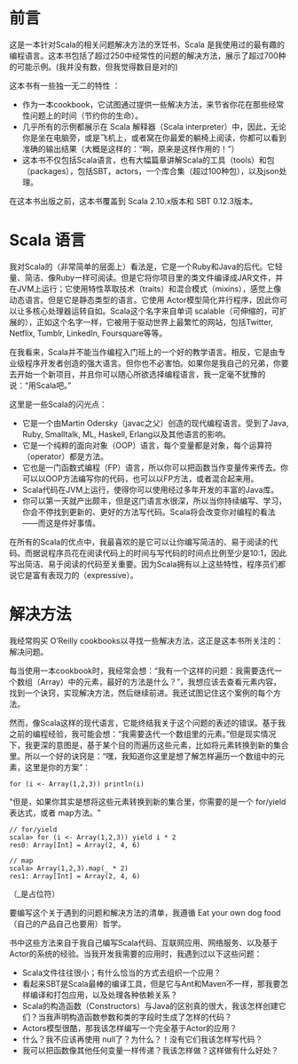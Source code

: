 # 前言

 这是一本针对Scala的相关问题解决方法的烹饪书，Scala 是我使用过的最有趣的编程语言。这本书包括了超过250中经常性的问题的解决方法，展示了超过700种的可能示例。(我并没有数，但我觉得数目是对的)

这本书有一些独一无二的特性 ：

- 作为一本cookbook，它试图通过提供一些解决方法，来节省你花在那些经常性问题上的时间（节约你的生命）。
- 几乎所有的示例都展示在 Scala 解释器（Scala interpreter）中，因此，无论你是坐在电脑旁，或是飞机上，或者窝在你最爱的躺椅上阅读，你都可以看到准确的输出结果（大概是这样的：“啊，原来是这样作用的！”）
- 这本书不仅包括Scala语言，也有大幅篇章讲解Scala的工具（tools）和包（packages），包括SBT，actors，一个库合集（超过100种包），以及json处理。

在这本书出版之前，这本书覆盖到 Scala 2.10.x版本和 SBT 0.12.3版本。

# Scala 语言

我对Scala的（非常简单的层面上）看法是，它是一个Ruby和Java的后代。它轻量、简洁、像Ruby一样可阅读。但是它将你项目里的类文件编译成JAR文件，并在JVM上运行；它使用特性萃取技术（traits）和混合模式（mixins），感觉上像动态语言。但是它是静态类型的语言。它使用 Actor模型简化并行程序，因此你可以让多核心处理器运转自如。Scala这个名字来自单词 scalable（可伸缩的，可扩展的），正如这个名字一样，它被用于驱动世界上最繁忙的网站，包括Twitter, Netflix, Tumblr, LinkedIn, Foursquare等等。

在我看来，Scala并不能当作编程入门班上的一个好的教学语言。相反，它是由专业级程序开发者创造的强大语言。但你也不必害怕。如果你是我自己的兄弟，你要去开始一个新项目，并且你可以随心所欲选择编程语言，我一定毫不犹豫的说：“用Scala吧。”

这里是一些Scala的闪光点：

- 它是一个由Martin Odersky（javac之父）创造的现代编程语言。受到了Java, Ruby, Smalltalk, ML, Haskell, Erlang以及其他语言的影响。
- 它是一个纯粹的面向对象（OOP）语言，每个变量都是对象，每个运算符（operator）都是方法。
- 它也是一门函数式编程（FP）语言，所以你可以把函数当作变量传来传去。你可以以OOP方法编写你的代码，也可以以FP方法，或者混合起来用。
- Scala代码在JVM上运行，使得你可以使用经过多年开发的丰富的Java库。
- 你可以第一天就产出颇丰，但是这门语言水很深，所以当你持续编写、学习，你会不停找到更新的、更好的方法写代码。Scala将会改变你对编程的看法——而这是件好事情。

在所有的Scala的优点中，我最喜欢的是它可以让你编写简洁的、易于阅读的代码。而据说程序员花在阅读代码上的时间与写代码的时间点比例至少是10:1，因此写出简洁、易于阅读的代码至关重要。因为Scala拥有以上这些特性，程序员们都说它是富有表现力的（expressive）。

# 解决方法

我经常购买 O’Reilly cookbooks以寻找一些解决方法，这正是这本书所关注的：解决问题。

每当使用一本cookbook时，我经常会想：“我有一个这样的问题：我需要迭代一个数组（Array）中的元素，最好的方法是什么？”，我想应该去查看元素内容，找到一个诀窍，实现解决方法，然后继续前进。我还试图记住这个案例的每个方法。

然而，像Scala这样的现代语言，它能终结我关于这个问题的表述的错误。基于我之前的编程经验，我可能会想：“我需要迭代一个数组里的元素。”但是现实情况下，我更深的意图是，基于某个目的而遍历这些元素，比如将元素转换到新的集合里。所以一个好的诀窍是：“嘿，我知道你这里是想了解怎样遍历一个数组中的元素，这里是你的方案”：

    for (i <- Array(1,2,3)) println(i)

"但是，如果你其实是想将这些元素转换到新的集合里，你需要的是一个 for/yield 表达式，或者 map方法。"

    // for/yield
    scala> for (i <- Array(1,2,3)) yield i * 2 
    res0: Array[Int] = Array(2, 4, 6)
    
    // map
    scala> Array(1,2,3).map(_ * 2) 
    res1: Array[Int] = Array(2, 4, 6)

（_是占位符）<!--此处存疑 原文是 More on that _ character shortly.-->

要编写这个关于遇到的问题和解决方法的清单，我遵循 Eat your own dog food（自己的产品自己也要用）哲学。

书中这些方法来自于我自己编写Scala代码、互联网应用、网络服务、以及基于Actor的系统的经验。当我开发我需要的应用时，我遇到过以下这些问题：

- Scala文件往往很小；有什么恰当的方式去组织一个应用？
- 看起来SBT是Scala最棒的编译工具，但是它与Ant和Maven不一样，那我要怎样编译和打包应用，以及处理各种依赖关系？
- Scala的构造函数（Constructors）与Java的区别真的很大，我该怎样创建它们？当我声明构造函数参数和类的字段时生成了怎样的代码？
- Actors模型很酷，那我该怎样编写一个完全基于Actor的应用？
- 什么？我不应该再使用 null了？为什么？！没有它们我该怎样写代码？
- 我可以把函数像其他任何变量一样传递？我该怎样做？这样做有什么好处？
